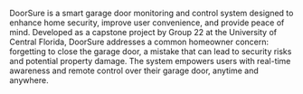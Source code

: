DoorSure is a smart garage door monitoring and control system designed to enhance home security, improve user convenience, and provide peace of mind. Developed as a capstone project by Group 22 at the University of Central Florida, DoorSure addresses a common homeowner concern: forgetting to close the garage door, a mistake that can lead to security risks and potential property damage. The system empowers users with real-time awareness and remote control over their garage door, anytime and anywhere.
